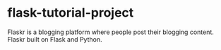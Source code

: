 # flask-tutorial-project
Flaskr is a blogging platform where people post their blogging content. Flaskr built on Flask and Python.
